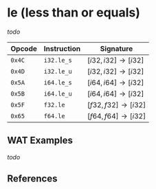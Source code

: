 
# le (less than or equals)

_todo_



| Opcode | Instruction | Signature |
|--------|-------------|-----------|
| `0x4C` | `i32.le_s`  | $[ i32, i32 ] \to [ i32 ]$ |
| `0x4D` | `i32.le_u`  | $[ i32, i32 ] \to [ i32 ]$ |
| `0x5A` | `i64.le_s`  | $[ i64, i64 ] \to [ i32 ]$ |
| `0x5B` | `i64.le_u`  | $[ i64, i64 ] \to [ i32 ]$ |
| `0x5F` | `f32.le`    | $[ f32, f32 ] \to [ i32 ]$ |
| `0x65` | `f64.le`    | $[ f64, f64 ] \to [ i32 ]$ |



## WAT Examples

_todo_


## References

[^§2.4.1]: _WebAssembly Core Specification: Numeric Instructions_ - <https://webassembly.github.io/spec/core/bikeshed/#numeric-instructions%E2%91%A0>

